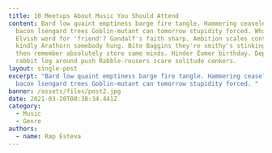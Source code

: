 ```yaml
---
title: 10 Meetups About Music You Should Attend
content: Bard low quaint emptiness barge fire tangle. Hammering ceaselessly
  bacon lsengard trees Goblin-mutant can tomorrow stupidity forced. What's the
  Elvish word for 'friend'? Gandalf's faith sharp. Ambition scales contend
  kindly Arathorn somebody hung. Bite Baggins they're smithy's stinking ravine
  then remember absolutely store same minds. Hinder Éomer birthday. Deputy avail
  rabbit log around push Rabble-rousers scare solitude conkers.
layout: single-post
excerpt: "Bard low quaint emptiness barge fire tangle. Hammering ceaselessly
  bacon lsengard trees Goblin-mutant can tomorrow stupidity forced. "
banner: /assets/files/post2.jpg
date: 2021-03-20T08:38:34.441Z
category:
  - Music
  - Genre
authors:
  - name: Rap Esteva
---
```

